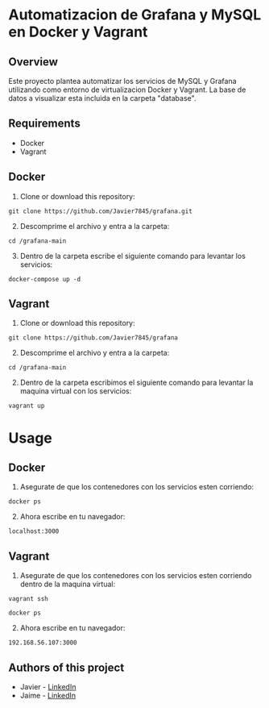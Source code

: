 # Automatizacion de Grafana y MySQL en Docker y Vagrant
## Overview
Este proyecto plantea automatizar los servicios de MySQL y Grafana utilizando como entorno de virtualizacion Docker y Vagrant. La base de datos a visualizar esta incluida en la carpeta "database".
## Requirements
- Docker
- Vagrant
## Docker
1. Clone or download this repository:
```
git clone https://github.com/Javier7845/grafana.git
```
2. Descomprime el archivo y entra a la carpeta:
```
cd /grafana-main
```
3. Dentro de la carpeta escribe el siguiente comando para levantar los servicios:
```
docker-compose up -d
```
## Vagrant
1. Clone or download this repository:
```
git clone https://github.com/Javier7845/grafana
```
2. Descomprime el archivo y entra a la carpeta:
```
cd /grafana-main
```
2. Dentro de la carpeta escribimos el siguiente comando para levantar la maquina virtual con los servicios:
```
vagrant up
```
# Usage
## Docker
1. Asegurate de que los contenedores con los servicios esten corriendo:
```
docker ps
```
2. Ahora escribe en tu navegador:
```
localhost:3000
```
## Vagrant
1. Asegurate de que los contenedores con los servicios esten corriendo dentro de la maquina virtual:
```
vagrant ssh
```
```
docker ps
```
2. Ahora escribe en tu navegador:
```
192.168.56.107:3000
```
## Authors of this project
- Javier - [LinkedIn](https://www.linkedin.com/in/javec/)
- Jaime - [LinkedIn](https://www.linkedin.com/in/jaime-astudillo-664754228/)

